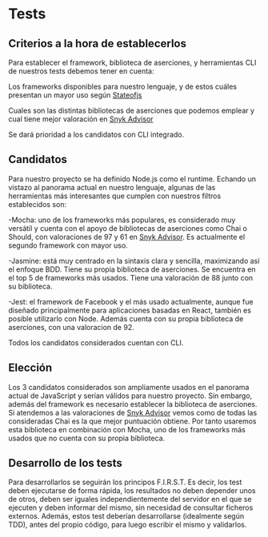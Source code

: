 # Tests

## Criterios a la hora de establecerlos

Para establecer el framework, biblioteca de aserciones, y herramientas CLI de nuestros tests debemos tener en cuenta:

Los frameworks disponibles para nuestro lenguaje, y de estos cuáles presentan un mayor uso según [Stateofjs](https://2022.stateofjs.com/en-US/libraries/testing/)

Cuales son las distintas bibliotecas de aserciones que podemos emplear y cual tiene mejor valoración en [Snyk Advisor](https://snyk.io/advisor)

Se dará prioridad a los candidatos con CLI integrado.

## Candidatos

Para nuestro proyecto se ha definido Node.js como el runtime. Echando un vistazo al panorama actual en nuestro lenguaje, algunas de las herramientas más interesantes que cumplen con nuestros filtros establecidos son:

-Mocha: uno de los frameworks más populares, es considerado muy versátil y cuenta con el apoyo de bibliotecas de aserciones como Chai o Should, con valoraciones de 97 y 61 en [Snyk Advisor](https://snyk.io/advisor). Es actualmente el segundo framework con mayor uso.

-Jasmine: está muy centrado en la sintaxis clara y sencilla, maximizando así el enfoque BDD. Tiene su propia biblioteca de aserciones. Se encuentra en el top 5 de frameworks más usados. Tiene una valoración de 88 junto con su biblioteca.

-Jest: el framework de Facebook y el más usado actualmente, aunque fue diseñado principalmente para aplicaciones basadas en React, también es posible utilizarlo con Node. Además cuenta con su propia biblioteca de aserciones, con una valoracion de 92.

Todos los candidatos considerados cuentan con CLI.

## Elección

Los 3 candidatos considerados son ampliamente usados en el panorama actual de JavaScript y serían válidos para nuestro proyecto. Sin embargo, además del framework es necesario establecer la biblioteca de aserciones. Si atendemos a las valoraciones de [Snyk Advisor](https://snyk.io/advisor) vemos como de todas las consideradas Chai es la que mejor puntuación obtiene. Por tanto usaremos esta biblioteca en combinación con Mocha, uno de los frameworks más usados que no cuenta con su propia biblioteca.

## Desarrollo de los tests

Para desarrollarlos se seguirán los principos F.I.R.S.T. Es decir, los test deben ejecutarse de forma rápida, los resultados no deben depender unos de otros, deben ser iguales independientemente del servidor en el que se ejecuten y deben informar del mismo, sin necesidad de consultar ficheros externos. Además, estos test deberían desarrollarse (idealmente según TDD), antes del propio código, para luego escribir el mismo y validarlos.
